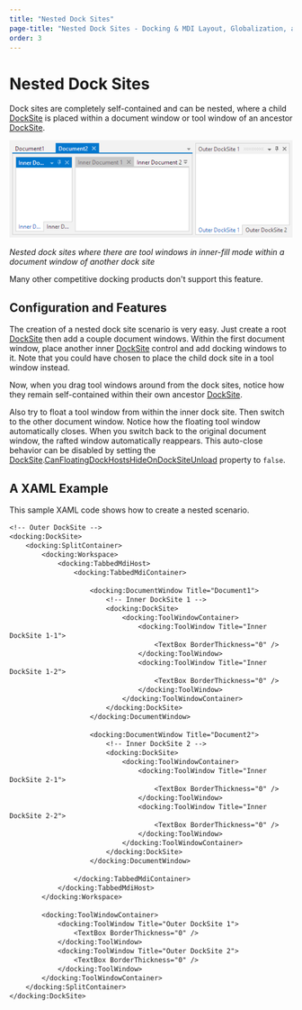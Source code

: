 ```yaml
---
title: "Nested Dock Sites"
page-title: "Nested Dock Sites - Docking & MDI Layout, Globalization, and Accessibility Features"
order: 3
---
```

# Nested Dock Sites

Dock sites are completely self-contained and can be nested, where a child [DockSite](xref:ActiproSoftware.Windows.Controls.Docking.DockSite) is placed within a document window or tool window of an ancestor [DockSite](xref:ActiproSoftware.Windows.Controls.Docking.DockSite).

![Screenshot](../images/nested-dock-sites.png)

*Nested dock sites where there are tool windows in inner-fill mode within a document window of another dock site*

Many other competitive docking products don't support this feature.

## Configuration and Features

The creation of a nested dock site scenario is very easy.  Just create a root [DockSite](xref:ActiproSoftware.Windows.Controls.Docking.DockSite) then add a couple document windows.  Within the first document window, place another inner [DockSite](xref:ActiproSoftware.Windows.Controls.Docking.DockSite) control and add docking windows to it.  Note that you could have chosen to place the child dock site in a tool window instead.

Now, when you drag tool windows around from the dock sites, notice how they remain self-contained within their own ancestor [DockSite](xref:ActiproSoftware.Windows.Controls.Docking.DockSite).

Also try to float a tool window from within the inner dock site.  Then switch to the other document window.  Notice how the floating tool window automatically closes.  When you switch back to the original document window, the rafted window automatically reappears.  This auto-close behavior can be disabled by setting the [DockSite](xref:ActiproSoftware.Windows.Controls.Docking.DockSite).[CanFloatingDockHostsHideOnDockSiteUnload](xref:ActiproSoftware.Windows.Controls.Docking.DockSite.CanFloatingDockHostsHideOnDockSiteUnload) property to `false`.

## A XAML Example

This sample XAML code shows how to create a nested scenario.

```xaml
<!-- Outer DockSite -->
<docking:DockSite>
	<docking:SplitContainer>
		<docking:Workspace>
			<docking:TabbedMdiHost>
				<docking:TabbedMdiContainer>
					
					<docking:DocumentWindow Title="Document1">
						<!-- Inner DockSite 1 -->
						<docking:DockSite>
							<docking:ToolWindowContainer>
								<docking:ToolWindow Title="Inner DockSite 1-1">
									<TextBox BorderThickness="0" />
								</docking:ToolWindow>
								<docking:ToolWindow Title="Inner DockSite 1-2">
									<TextBox BorderThickness="0" />										
								</docking:ToolWindow>
							</docking:ToolWindowContainer>
						</docking:DockSite>
					</docking:DocumentWindow>
					
					<docking:DocumentWindow Title="Document2">
						<!-- Inner DockSite 2 -->
						<docking:DockSite>
							<docking:ToolWindowContainer>
								<docking:ToolWindow Title="Inner DockSite 2-1">
									<TextBox BorderThickness="0" />
								</docking:ToolWindow>
								<docking:ToolWindow Title="Inner DockSite 2-2">
									<TextBox BorderThickness="0" />
								</docking:ToolWindow>
							</docking:ToolWindowContainer>
						</docking:DockSite>
					</docking:DocumentWindow>
					
				</docking:TabbedMdiContainer>
			</docking:TabbedMdiHost>
		</docking:Workspace>
		
		<docking:ToolWindowContainer>
			<docking:ToolWindow Title="Outer DockSite 1">
				<TextBox BorderThickness="0" />
			</docking:ToolWindow>
			<docking:ToolWindow Title="Outer DockSite 2">
				<TextBox BorderThickness="0" />
			</docking:ToolWindow>
		</docking:ToolWindowContainer>
	</docking:SplitContainer>
</docking:DockSite>
```
